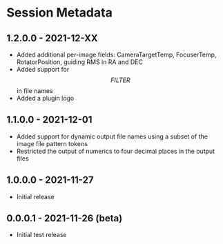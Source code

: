 # Session Metadata

## 1.2.0.0 - 2021-12-XX
* Added additional per-image fields: CameraTargetTemp, FocuserTemp, RotatorPosition, guiding RMS in RA and DEC
* Added support for $$FILTER$$ in file names
* Added a plugin logo

## 1.1.0.0 - 2021-12-01
* Added support for dynamic output file names using a subset of the image file pattern tokens
* Restricted the output of numerics to four decimal places in the output files

## 1.0.0.0 - 2021-11-27
* Initial release

## 0.0.0.1 - 2021-11-26 (beta)
* Initial test release
